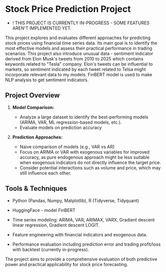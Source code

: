 # Stock Price Prediction Project

- ! THIS PROJECT IS CURRENTLY IN-PROGRESS - SOME FEATURES AREN'T IMPLEMENTED YET.

This project explores and evaluates different approaches for predicting stock prices using financial time series data. Its main goal is to identify the most effective models and assess their practical performance in trading scenarios.
This project also introduce unusual data - sentiment indicator derived from Elon Musk's tweets from 2010 to 2025 which contains keywords related to "Tesla" company. Elon's tweets can be influential to markets, so sentiment indicated by each tweet related to Telsa might incorporate relevant data to my models. FinBERT model is used to make NLP analysis to get sentiment indicators.


## Project Overview

1. **Model Comparison:**  
   - Analyze a large dataset to identify the best-performing models (ARIMA, VAR, ML regression-based models, etc.).  
   - Evaluate models on prediction accuracy

2. **Prediction Approaches:**  
   - Naive comparison of models (e.g., VAR vs AR)
   - Focus on ARIMA or VAR with exogenous variables for improved accuracy, as pure endogenous approach might be less suitable when exogenous indicators do not directly influence the target price.  
   - Consider potential interactions such as volume and price, which may still influence each other.


## Tools & Techniques
- Python (Pandas, Numpy, Matplotlib), R (Tidyverse, Tidyquant)
- HuggingFace - model FinBERT

- Time series modeling: ARIMA, VAR, ARIMAX, VARX, Gradient descent linear regression, Gradient descent LOGIT.  
- Feature engineering with financial indicators and exogenous data.  
- Performance evaluation including prediction error and trading profit/loss with backtest (currently in-progress).  

The project aims to provide a comprehensive evaluation of both predictive power and practical applicability for stock price forecasting.
